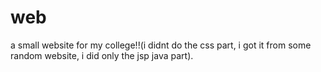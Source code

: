 web
===

a small website for my college!!(i didnt do the css part, i got it from some random website, i did only the jsp java part).
